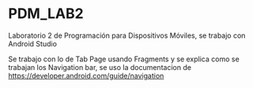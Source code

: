 # PDM_LAB2
Laboratorio 2 de Programación para Dispositivos Móviles, se trabajo con Android Studio

Se trabajo con lo de Tab Page usando Fragments y se explica como se trabajan los Navigation bar, se uso la documentacion de https://developer.android.com/guide/navigation

